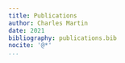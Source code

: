 ```yaml
---
title: Publications
author: Charles Martin
date: 2021
bibliography: publications.bib
nocite: '@*'
...
```


